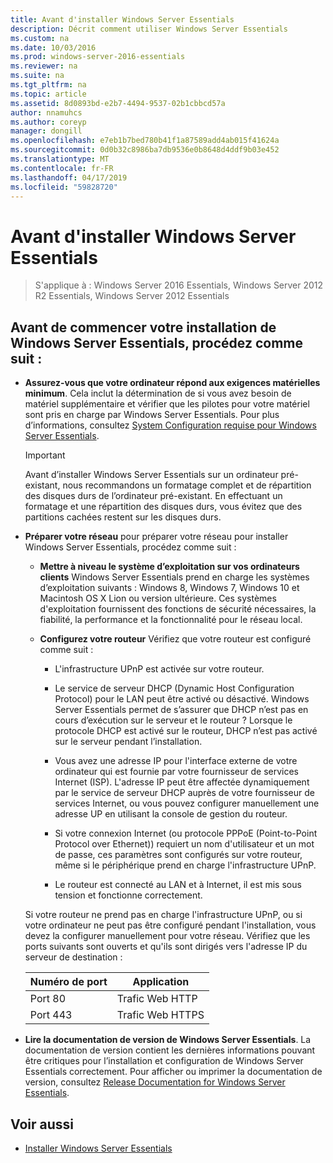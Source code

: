 ```yaml
---
title: Avant d'installer Windows Server Essentials
description: Décrit comment utiliser Windows Server Essentials
ms.custom: na
ms.date: 10/03/2016
ms.prod: windows-server-2016-essentials
ms.reviewer: na
ms.suite: na
ms.tgt_pltfrm: na
ms.topic: article
ms.assetid: 8d0893bd-e2b7-4494-9537-02b1cbbcd57a
author: nnamuhcs
ms.author: coreyp
manager: dongill
ms.openlocfilehash: e7eb1b7bed780b41f1a87589add4ab015f41624a
ms.sourcegitcommit: 0d0b32c8986ba7db9536e0b8648d4ddf9b03e452
ms.translationtype: MT
ms.contentlocale: fr-FR
ms.lasthandoff: 04/17/2019
ms.locfileid: "59828720"
---
```

# <a name="before-you-install-windows-server-essentials"></a>Avant d'installer Windows Server Essentials

>S'applique à : Windows Server 2016 Essentials, Windows Server 2012 R2 Essentials, Windows Server 2012 Essentials

##  <a name="BKMK_BeforeYouBegin"></a> Avant de commencer votre installation de Windows Server Essentials, procédez comme suit :  

-   **Assurez-vous que votre ordinateur répond aux exigences matérielles minimum**. Cela inclut la détermination de si vous avez besoin de matériel supplémentaire et vérifier que les pilotes pour votre matériel sont pris en charge par Windows Server Essentials. Pour plus d’informations, consultez [System Configuration requise pour Windows Server Essentials](../get-started/system-requirements.md).   

  
    > [!IMPORTANT]
    >  Avant d’installer Windows Server Essentials sur un ordinateur pré-existant, nous recommandons un formatage complet et de répartition des disques durs de l’ordinateur pré-existant. En effectuant un formatage et une répartition des disques durs, vous évitez que des partitions cachées restent sur les disques durs.  
  
-   **Préparer votre réseau** pour préparer votre réseau pour installer Windows Server Essentials, procédez comme suit :  
    
  
    -   **Mettre à niveau le système d’exploitation sur vos ordinateurs clients** Windows Server Essentials prend en charge les systèmes d’exploitation suivants :  Windows 8, Windows 7, Windows 10 et Macintosh OS X Lion ou version ultérieure. Ces systèmes d'exploitation fournissent des fonctions de sécurité nécessaires, la fiabilité, la performance et la fonctionnalité pour le réseau local.  
  
    -   **Configurez votre routeur** Vérifiez que votre routeur est configuré comme suit :  
  
        -   L'infrastructure UPnP est activée sur votre routeur.  
  
        -   Le service de serveur DHCP (Dynamic Host Configuration Protocol) pour le LAN peut être activé ou désactivé.  Windows Server Essentials permet de s’assurer que DHCP n’est pas en cours d’exécution sur le serveur et le routeur ? Lorsque le protocole DHCP est activé sur le routeur, DHCP n’est pas activé sur le serveur pendant l’installation.  
  
        -   Vous avez une adresse IP pour l'interface externe de votre ordinateur qui est fournie par votre fournisseur de services Internet (ISP). L'adresse IP peut être affectée dynamiquement par le service de serveur DHCP auprès de votre fournisseur de services Internet, ou vous pouvez configurer manuellement une adresse UP en utilisant la console de gestion du routeur.  
  
        -   Si votre connexion Internet (ou protocole PPPoE (Point-to-Point Protocol over Ethernet)) requiert un nom d'utilisateur et un mot de passe, ces paramètres sont configurés sur votre routeur, même si le périphérique prend en charge l'infrastructure UPnP.  
  
        -   Le routeur est connecté au LAN et à Internet, il est mis sous tension et fonctionne correctement.  
  
     Si votre routeur ne prend pas en charge l'infrastructure UPnP, ou si votre ordinateur ne peut pas être configuré pendant l'installation, vous devez la configurer manuellement pour votre réseau. Vérifiez que les ports suivants sont ouverts et qu'ils sont dirigés vers l'adresse IP du serveur de destination :  
  
    |Numéro de port|Application|  
    |-----------------|-----------------|  
    |Port 80|Trafic Web HTTP|  
    |Port 443|Trafic Web HTTPS|  
  

-   **Lire la documentation de version de Windows Server Essentials**. La documentation de version contient les dernières informations pouvant être critiques pour l’installation et configuration de Windows Server Essentials correctement. Pour afficher ou imprimer la documentation de version, consultez [Release Documentation for Windows Server Essentials](../get-started/release-notes.md).  
  
## <a name="see-also"></a>Voir aussi  
  
-   [Installer Windows Server Essentials](Install-Windows-Server-Essentials.md)

